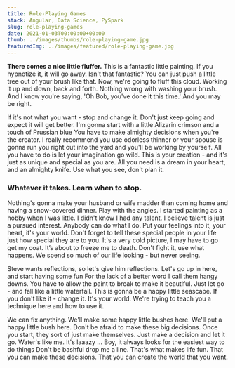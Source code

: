 ```yaml
---
title: Role-Playing Games
stack: Angular, Data Science, PySpark
slug: role-playing-games
date: 2021-01-03T00:00:00+00:00
thumb: ../images/thumbs/role-playing-game.jpg
featuredImg: ../images/featured/role-playing-game.jpg
---
```


**There comes a nice little fluffer.** This is a fantastic little painting. If you hypnotize it, it will go away. Isn't that fantastic? You can just push a little tree out of your brush like that. Now, we're going to fluff this cloud. Working it up and down, back and forth. Nothing wrong with washing your brush. And I know you're saying, 'Oh Bob, you've done it this time.' And you may be right.

If it's not what you want - stop and change it. Don't just keep going and expect it will get better. I'm gonna start with a little Alizarin crimson and a touch of Prussian blue You have to make almighty decisions when you're the creator. I really recommend you use odorless thinner or your spouse is gonna run you right out into the yard and you'll be working by yourself. All you have to do is let your imagination go wild. This is your creation - and it's just as unique and special as you are. All you need is a dream in your heart, and an almighty knife. Use what you see, don't plan it.

### Whatever it takes. Learn when to stop.

Nothing's gonna make your husband or wife madder than coming home and having a snow-covered dinner. Play with the angles. I started painting as a hobby when I was little. I didn't know I had any talent. I believe talent is just a pursued interest. Anybody can do what I do. Put your feelings into it, your heart, it's your world. Don't forget to tell these special people in your life just how special they are to you. It's a very cold picture, I may have to go get my coat. It’s about to freeze me to death. Don't fight it, use what happens. We spend so much of our life looking - but never seeing.

Steve wants reflections, so let's give him reflections. Let's go up in here, and start having some fun For the lack of a better word I call them hangy downs. You have to allow the paint to break to make it beautiful. Just let go - and fall like a little waterfall. This is gonna be a happy little seascape. If you don't like it - change it. It's your world. We're trying to teach you a technique here and how to use it.

We can fix anything. We'll make some happy little bushes here. We'll put a happy little bush here. Don't be afraid to make these big decisions. Once you start, they sort of just make themselves. Just make a decision and let it go. Water's like me. It's laaazy ... Boy, it always looks for the easiest way to do things Don't be bashful drop me a line. That's what makes life fun. That you can make these decisions. That you can create the world that you want.